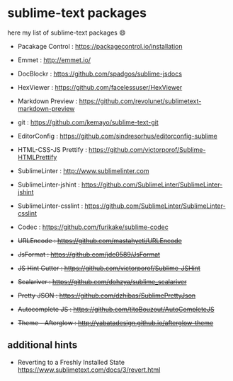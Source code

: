 # sublime-text packages

here my list of sublime-text packages :smile:

- Pacakage Control : https://packagecontrol.io/installation
- Emmet : http://emmet.io/
- Doc​Blockr : https://github.com/spadgos/sublime-jsdocs
- Hex​Viewer : https://github.com/facelessuser/HexViewer
- Markdown Preview : https://github.com/revolunet/sublimetext-markdown-preview
- git : https://github.com/kemayo/sublime-text-git
- EditorConfig : https://github.com/sindresorhus/editorconfig-sublime
- HTML-CSS-JS Prettify : https://github.com/victorporof/Sublime-HTMLPrettify
- SublimeLinter : http://www.sublimelinter.com
- SublimeLinter-jshint : https://github.com/SublimeLinter/SublimeLinter-jshint
- SublimeLinter-csslint : https://github.com/SublimeLinter/SublimeLinter-csslint
- Codec : https://github.com/furikake/sublime-codec

- ~~URLEncode : https://github.com/mastahyeti/URLEncode~~
- ~~JsFormat : https://github.com/jdc0589/JsFormat~~
- ~~JS Hint Gutter : https://github.com/victorporof/Sublime-JSHint~~
- ~~Scalariver : https://github.com/dohzya/sublime_scalariver~~
- ~~Pretty JSON : https://github.com/dzhibas/SublimePrettyJson~~
- ~~Autocomplete JS : https://github.com/titoBouzout/AutoCompleteJS~~
- ~~Theme - Afterglow : http://yabatadesign.github.io/afterglow-theme~~

## additional hints
- Reverting to a Freshly Installed State https://www.sublimetext.com/docs/3/revert.html
